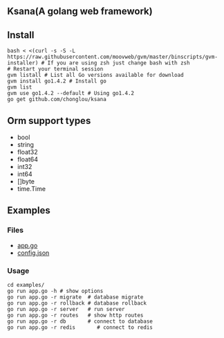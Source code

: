 Ksana(A golang web framework)
--------------------------------

## Install

    bash < <(curl -s -S -L https://raw.githubusercontent.com/moovweb/gvm/master/binscripts/gvm-installer) # If you are using zsh just change bash with zsh
    # Restart your terminal session
    gvm listall # List all Go versions available for download
    gvm install go1.4.2 # Install go
    gvm list
    gvm use go1.4.2 --default # Using go1.4.2
    go get github.com/chonglou/ksana

## Orm support types

  * bool
  * string
  * float32
  * float64
  * int32
  * int64
  * []byte
  * time.Time

## Examples

### Files

 * [app.go](examples/app.go)
 * [config.json](examples/config.json)

### Usage
    cd examples/
    go run app.go -h # show options
    go run app.go -r migrate  # database migrate
    go run app.go -r rollback # database rollback
    go run app.go -r server   # run server
    go run app.go -r routes   # show http routes
    go run app.go -r db       # connect to database
    go run app.go -r redis       # connect to redis
